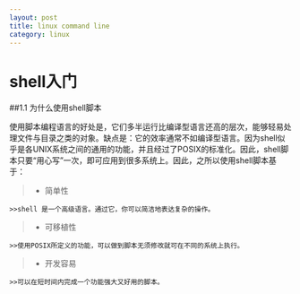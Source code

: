 ```yaml
---
layout: post
title: linux command line
category: linux
---
```


# shell入门

##1.1 为什么使用shell脚本

使用脚本编程语言的好处是，它们多半运行比编译型语言还高的层次，能够轻易处理文件与目录之类的对象。缺点是：它的效率通常不如编译型语言。因为shell似乎是各UNIX系统之间的通用的功能，并且经过了POSIX的标准化。因此，shell脚本只要“用心写”一次，即可应用到很多系统上。因此，之所以使用shell脚本基于：


> * 简单性

	>>shell 是一个高级语言。通过它，你可以简洁地表达复杂的操作。

> * 可移植性

	>>使用POSIX所定义的功能，可以做到脚本无须修改就可在不同的系统上执行。

> * 开发容易

	>>可以在短时间内完成一个功能强大又好用的脚本。



[百度]: https://baidu.com/ 
